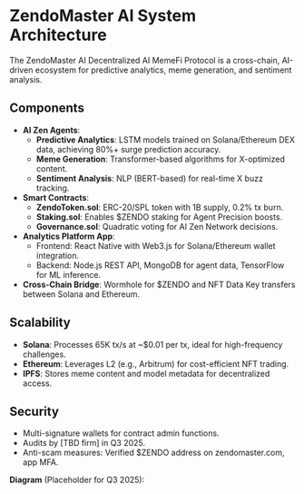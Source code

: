 # ZendoMaster AI System Architecture

The ZendoMaster AI Decentralized AI MemeFi Protocol is a cross-chain, AI-driven ecosystem for predictive analytics, meme generation, and sentiment analysis.

## Components
- **AI Zen Agents**:
  - **Predictive Analytics**: LSTM models trained on Solana/Ethereum DEX data, achieving 80%+ surge prediction accuracy.
  - **Meme Generation**: Transformer-based algorithms for X-optimized content.
  - **Sentiment Analysis**: NLP (BERT-based) for real-time X buzz tracking.
- **Smart Contracts**:
  - **ZendoToken.sol**: ERC-20/SPL token with 1B supply, 0.2% tx burn.
  - **Staking.sol**: Enables $ZENDO staking for Agent Precision boosts.
  - **Governance.sol**: Quadratic voting for AI Zen Network decisions.
- **Analytics Platform App**:
  - Frontend: React Native with Web3.js for Solana/Ethereum wallet integration.
  - Backend: Node.js REST API, MongoDB for agent data, TensorFlow for ML inference.
- **Cross-Chain Bridge**: Wormhole for $ZENDO and NFT Data Key transfers between Solana and Ethereum.

## Scalability
- **Solana**: Processes 65K tx/s at ~$0.01 per tx, ideal for high-frequency challenges.
- **Ethereum**: Leverages L2 (e.g., Arbitrum) for cost-efficient NFT trading.
- **IPFS**: Stores meme content and model metadata for decentralized access.

## Security
- Multi-signature wallets for contract admin functions.
- Audits by [TBD firm] in Q3 2025.
- Anti-scam measures: Verified $ZENDO address on zendomaster.com, app MFA.

**Diagram** (Placeholder for Q3 2025):

